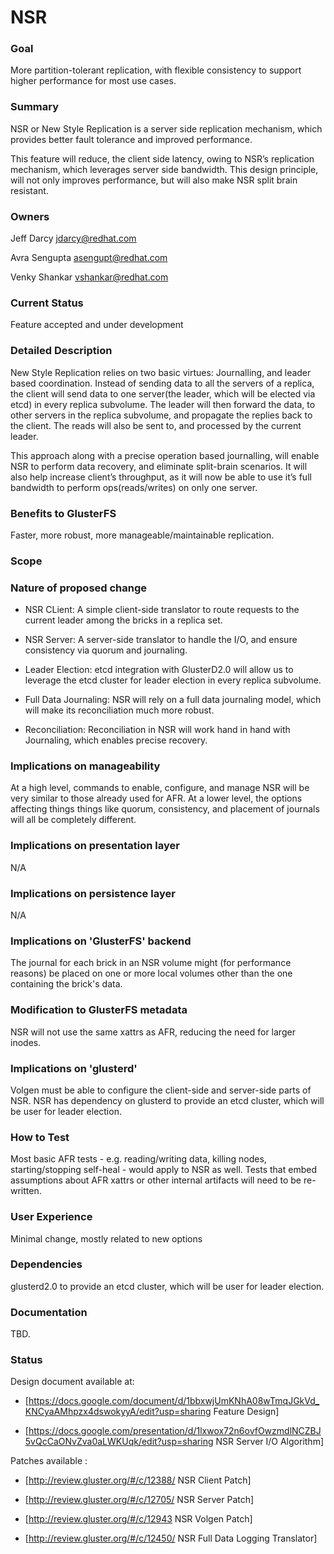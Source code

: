 # NSR

### Goal
More partition-tolerant replication, with flexible consistency to support higher performance for most use cases.

### Summary
NSR or New Style Replication is a server side replication mechanism, which provides better fault tolerance and improved performance.

This feature will reduce, the client side latency, owing to NSR’s replication mechanism, which leverages server side bandwidth. This design principle, will not only improves performance, but will also make NSR split brain resistant.

### Owners

Jeff Darcy <jdarcy@redhat.com>

Avra Sengupta <asengupt@redhat.com>

Venky Shankar <vshankar@redhat.com>

### Current Status
Feature accepted and under development

### Detailed Description
New Style Replication relies on two basic virtues: Journalling, and leader based coordination. Instead of sending data to all the servers of a replica, the client will send data to one server(the leader, which will be elected via etcd) in every replica subvolume. The leader will then forward the data, to other servers in the replica subvolume, and propagate the replies back to the client. The reads will also be sent to, and processed by the current leader.

This approach along with a precise operation based journalling, will enable NSR to perform data recovery, and eliminate split-brain scenarios. It will also help increase client’s throughput, as it will now be able to use it’s full bandwidth to perform ops(reads/writes) on only one server.

### Benefits to GlusterFS
Faster, more robust, more manageable/maintainable replication.

### Scope

### Nature of proposed change
* NSR CLient: A simple client-side translator to route requests to the current leader among the bricks in a replica set.

* NSR Server: A server-side translator to handle the I/O, and ensure consistency via quorum and journaling.

* Leader Election: etcd integration with GlusterD2.0 will allow us to leverage the etcd cluster for leader election in every replica subvolume.

* Full Data Journaling: NSR will rely on a full data journaling model, which will make its reconciliation much more robust.

* Reconciliation: Reconciliation in NSR will work hand in hand with Journaling, which enables precise recovery.

### Implications on manageability
At a high level, commands to enable, configure, and manage NSR will be very similar to those already used for AFR. At a lower level, the options affecting things things like quorum, consistency, and placement of journals will all be completely different.

### Implications on presentation layer
N/A

### Implications on persistence layer
N/A

### Implications on 'GlusterFS' backend
The journal for each brick in an NSR volume might (for performance reasons) be placed on one or more local volumes other than the one containing the brick's data.

### Modification to GlusterFS metadata
NSR will not use the same xattrs as AFR, reducing the need for larger inodes.

### Implications on 'glusterd'
Volgen must be able to configure the client-side and server-side parts of NSR. NSR has dependency on glusterd to provide an etcd cluster, which will be user for leader election.

### How to Test
Most basic AFR tests - e.g. reading/writing data, killing nodes, starting/stopping self-heal - would apply to NSR as well. Tests that embed assumptions about AFR xattrs or other internal artifacts will need to be re-written.

### User Experience
Minimal change, mostly related to new options

### Dependencies
glusterd2.0 to provide an etcd cluster, which will be user for leader election.

### Documentation
TBD.

### Status
Design document available at:

* [https://docs.google.com/document/d/1bbxwjUmKNhA08wTmqJGkVd_KNCyaAMhpzx4dswokyyA/edit?usp=sharing Feature Design]

* [https://docs.google.com/presentation/d/1lxwox72n6ovfOwzmdlNCZBJ5vQcCaONvZva0aLWKUqk/edit?usp=sharing NSR Server I/O Algorithm]


Patches available :

* [http://review.gluster.org/#/c/12388/ NSR Client Patch]

* [http://review.gluster.org/#/c/12705/ NSR Server Patch]

* [http://review.gluster.org/#/c/12943 NSR Volgen Patch]

* [http://review.gluster.org/#/c/12450/ NSR Full Data Logging Translator]
